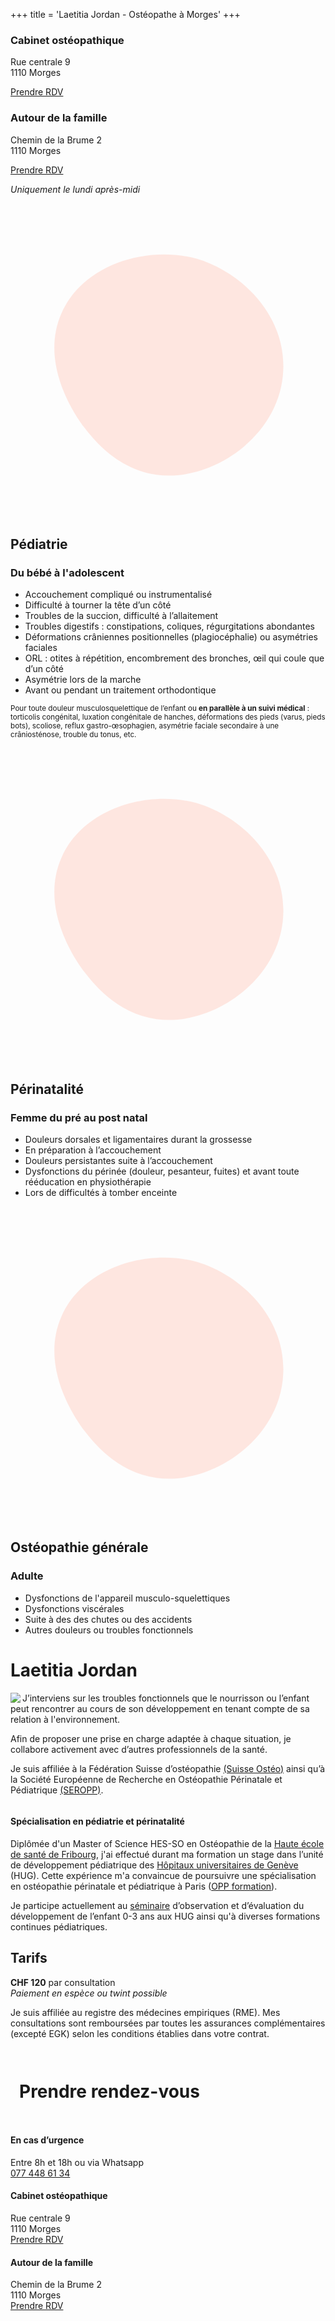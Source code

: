 +++
title = 'Laetitia Jordan - Ostéopathe à Morges'
+++
<div class="container-full">
<div class="boxes">
<div class="box">
<div class="box-content">

### Cabinet ostéopathique

Rue centrale 9<br/>
1110 Morges<br/>

<a href="https://app.terap.ch/booking/830" target="_blank" class="btn">Prendre RDV</a>

</div>
</div>

<div class="box">
<div class="box-content">

### Autour de la famille

Chemin de la Brume 2<br/>
1110 Morges

<a href="https://app.terap.ch/booking/830" target="_blank" class="btn">Prendre RDV</a>

_Uniquement le lundi après-midi_ 

</div>
</div>
</div>
</div>

<div class="blob">

<svg fill-rule="evenodd" stroke-linejoin="round" stroke-miterlimit="1" clip-rule="evenodd" version="1" viewBox="0 0 455 455" class="blob-shape">
<path fill="#ffccbe77" fill-rule="nonzero" d="M211 392c-59-8-94-55-105-69-12-16-65-92-32-165 31-70 123-98 195-78 67 20 128 83 125 160-3 95-102 163-183 152z"/>
</svg>

## **Pédiatrie**

### Du bébé à l'adolescent

* Accouchement compliqué ou instrumentalisé
* Difficulté à tourner la tête d’un côté
* Troubles de la succion, difficulté à l’allaitement
* Troubles digestifs : constipations, coliques, régurgitations abondantes
* Déformations crâniennes positionnelles (plagiocéphalie) ou asymétries faciales
* ORL : otites à répétition, encombrement des bronches, œil qui coule que d’un côté
* Asymétrie lors de la marche
* Avant ou pendant un traitement orthodontique

<small>Pour toute douleur musculosquelettique de l’enfant ou **en parallèle à un suivi médical** : torticolis congénital, luxation congénitale de hanches, déformations des pieds (varus, pieds bots), scoliose, reflux gastro-œsophagien, asymétrie faciale secondaire à une crâniosténose, trouble du tonus, etc.</small>

</div>

<div class="blob second-blob">

<svg fill-rule="evenodd" stroke-linejoin="round" stroke-miterlimit="1" clip-rule="evenodd" version="1" viewBox="0 0 455 455" class="blob-shape">
<path fill="#ffccbe77" fill-rule="nonzero" d="M211 392c-59-8-94-55-105-69-12-16-65-92-32-165 31-70 123-98 195-78 67 20 128 83 125 160-3 95-102 163-183 152z"/>
</svg>

## **Périnatalité**

### Femme du pré au post natal

* Douleurs dorsales et ligamentaires durant la grossesse
* En préparation à l’accouchement
* Douleurs persistantes suite à l’accouchement
* Dysfonctions du périnée (douleur, pesanteur, fuites) et avant toute rééducation en physiothérapie
* Lors de difficultés à tomber enceinte

</div>

<div class="blob">

<svg fill-rule="evenodd" stroke-linejoin="round" stroke-miterlimit="1" clip-rule="evenodd" version="1" viewBox="0 0 455 455" class="blob-shape">
<path fill="#ffccbe77" fill-rule="nonzero" d="M211 392c-59-8-94-55-105-69-12-16-65-92-32-165 31-70 123-98 195-78 67 20 128 83 125 160-3 95-102 163-183 152z"/>
</svg>

## **Ostéopathie générale**

### Adulte

* Dysfonctions de l'appareil musculo-squelettiques
* Dysfonctions viscérales
* Suite à des des chutes ou des accidents
* Autres douleurs ou troubles fonctionnels

</div>

<div class="cv">

# Laetitia Jordan

<img src="/uploads/header_laetitia.jpg" align="left"/>

J’interviens sur les troubles fonctionnels que le nourrisson ou l’enfant peut rencontrer au cours de son développement en tenant compte de sa relation à l'environnement.

Afin de proposer une prise en charge adaptée à chaque situation, je collabore activement avec d’autres professionnels de la santé.

Je suis affiliée à la Fédération Suisse d’ostéopathie [(Suisse Ostéo)](https://www.fso-svo.ch/) ainsi qu’à la Société Européenne de Recherche en Ostéopathie Périnatale et Pédiatrique [(SEROPP)](https://seropp.org/).

<div style="clear:both;"></div>

#### **Spécialisation en pédiatrie et périnatalité**

Diplômée d'un Master of Science HES⁠-⁠SO en Ostéopathie de la [Haute école de santé de Fribourg](https://www.heds-fr.ch/fr/formations/osteopathie-bilingue/la-profession/), j'ai effectué durant ma formation un stage dans l’unité de développement pédiatrique des [Hôpitaux universitaires de Genève](https://www.hug.ch/enfants-ados/developpement-unite-hospitaliere-du-developpement) (HUG). Cette expérience m'a convaincue de poursuivre une spécialisation en ostéopathie périnatale et pédiatrique à Paris ([OPP formation](https://osteopathie-perinatale-pediatrique.com/)).

Je participe actuellement au [séminaire](https://www.hug.ch/sante-psychique-perinatalite/espace-professionnel) d’observation et d’évaluation du développement de l’enfant 0-3 ans aux HUG ainsi qu'à diverses formations continues pédiatriques.

</div>

## Tarifs

**CHF 120** par consultation <br/>
_Paiement en espèce ou twint possible_

Je suis affiliée au registre des médecines empiriques (RME). Mes consultations sont remboursées par toutes les assurances complémentaires (excepté EGK) selon les conditions établies dans votre contrat.

<footer class="container-full">

<div style="max-width:60em;margin:0 auto;padding:1em;">

# Prendre rendez-vous

</div>

<div class="footer-container">

<div>

#### En cas d’urgence

Entre 8h et 18h ou via Whatsapp <br/>
[077 448 61 34](tel:0041774486134)

</div>

<div>

#### Cabinet ostéopathique

Rue centrale 9  <br/>  1110 Morges  <br/>  [Prendre RDV](https://app.terap.ch/booking/830)

</div>
<div>

#### Autour de la famille

Chemin de la Brume 2 <br/>  1110 Morges <br/> [Prendre RDV](https://app.terap.ch/booking/830)

</div>

</div>

</footer>